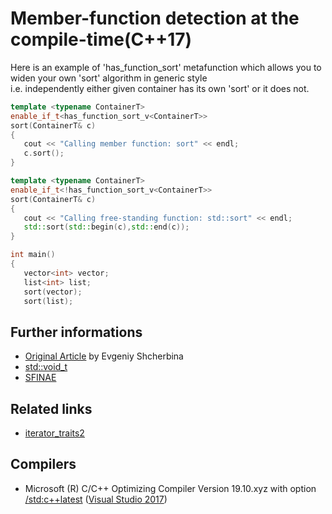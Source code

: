 # Member-function detection at the compile-time(C++17)
Here is an example of 'has_function_sort' metafunction which allows you to widen your own 'sort' algorithm in generic style  
i.e. independently either given container has its own 'sort' or it does not.  

```cpp
template <typename ContainerT>
enable_if_t<has_function_sort_v<ContainerT>>
sort(ContainerT& c)
{
   cout << "Calling member function: sort" << endl;
   c.sort();
}

template <typename ContainerT>
enable_if_t<!has_function_sort_v<ContainerT>>
sort(ContainerT& c)
{
   cout << "Calling free-standing function: std::sort" << endl;
   std::sort(std::begin(c),std::end(c));
}

int main()
{
   vector<int> vector;
   list<int> list;
   sort(vector);
   sort(list);
```

## Further informations
* [Original Article](http://scrutator.me/post/2017/04/10/has_function_metaprogramming.aspx) by Evgeniy Shcherbina
* [std::void_t](http://en.cppreference.com/w/cpp/types/void_t) 
* [SFINAE](http://scrutator.me/post/2016/12/12/sfinae.aspx) 

## Related links
* [iterator_traits2](https://github.com/nikolaAV/skeleton/tree/master/iterator_traits2)

## Compilers
* Microsoft (R) C/C++ Optimizing Compiler Version 19.10.xyz with option [/std:c++latest](https://docs.microsoft.com/en-us/cpp/build/reference/std-specify-language-standard-version) ([Visual Studio 2017](https://www.visualstudio.com/vs/visual-studio-express/))
